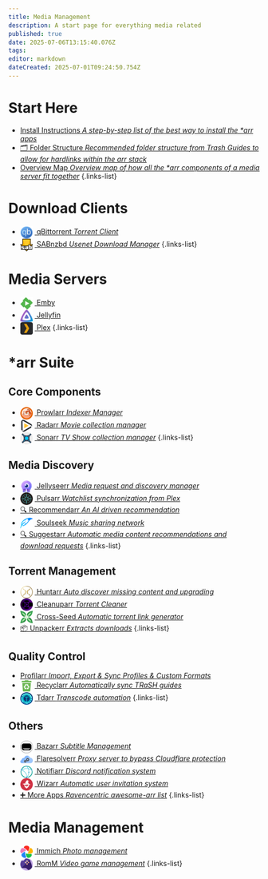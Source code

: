 ```yaml
---
title: Media Management
description: A start page for everything media related
published: true
date: 2025-07-06T13:15:40.076Z
tags: 
editor: markdown
dateCreated: 2025-07-01T09:24:50.754Z
---
```


# Start Here
- [<span class="mdi mdi-format-list-numbered"></span> Install Instructions *A step-by-step list of the best way to install the \*arr apps*](/InstallInstructions)
- [🗂️ Folder Structure *Recommended folder structure from Trash Guides to allow for hardlinks within the arr stack*](/Folder-Structure)
- [<span class="mdi mdi-map"></span> Overview Map *Overview map of how all the \*arr components of a media server fit together*](/OverviewMap)
{.links-list}


# Download Clients
- [<img src="/qbittorrent.png" width="25" style="vertical-align:middle;margin-right:4px"> qBittorrent *Torrent Client*](/qBittorrent)
- [<img src="/sabnzbd.png" width="25" style="vertical-align:middle;margin-right:4px"> SABnzbd *Usenet Download Manager*](/sabnzbd)
{.links-list}

# Media Servers
- [<img src="/emby.png" width="25" style="vertical-align:middle;margin-right:4px"> Emby](/Emby)
- [<img src="/jellyfin.png" width="25" style="vertical-align:middle;margin-right:4px"> Jellyfin](/jellyfin)
- [<img src="/plex.png" width="25" style="vertical-align:middle;margin-right:4px"> Plex](/plex)
{.links-list}

# \*arr Suite
## Core Components
- [<img src="/prowlarr.png" width="25" style="vertical-align:middle;margin-right:4px"> Prowlarr *Indexer Manager*](/Prowlarr)
- [<img src="/radarr.png" width="25" style="vertical-align:middle;margin-right:4px"> Radarr *Movie collection manager*](/radarr)
- [<img src="/sonarr.png" width="25" style="vertical-align:middle;margin-right:4px"> Sonarr *TV Show collection manager*](/Sonarr)
{.links-list}

## Media Discovery
- [<img src="/jellyseerr.png" width="25" style="vertical-align:middle;margin-right:4px"> Jellyseerr *Media request and discovery manager*](/Jellyseerr)
- [<img src="/pulsarr.png" width="25" style="vertical-align:middle;margin-right:4px"> Pulsarr *Watchlist synchronization from Plex*](/pulsarr)
- [🔍 Recommendarr *An AI driven recommendation*](/recommendarr)
- [<img src="/slskd.png" width="25" style="vertical-align:middle;margin-right:4px"> Soulseek *Music sharing network*](/soulseek)
- [🔍 Suggestarr *Automatic media content recommendations and download requests*](/suggestarr)
{.links-list}

## Torrent Management
- [<img src="/huntarr.png" width="25" style="vertical-align:middle;margin-right:4px"> Huntarr *Auto discover missing content and upgrading*](/huntarr)
- [<img src="/cleanuparr.png" width="25" style="vertical-align:middle;margin-right:4px"> Cleanuparr *Torrent Cleaner*](/cleanuparr)
- [<img src="/cross-seed.png" width="25" style="vertical-align:middle;margin-right:4px"> Cross-Seed *Automatic torrent link generator*](/crossseed)
- [📦 Unpackerr *Extracts downloads*](/Unpackerr)
{.links-list}

## Quality Control
- [<span class="mdi mdi-tune-vertical-variant"></span> Profilarr *Import, Export & Sync Profiles & Custom Formats*](/profilarr)
- [<img src="/recyclarr.png" width="25" style="vertical-align:middle;margin-right:4px"> Recyclarr *Automatically sync TRaSH guides*](/Recyclarr)
- [<img src="/tdarr.png" width="25" style="vertical-align:middle;margin-right:4px"> Tdarr *Transcode automation*](/tdarr)
{.links-list}

## Others

- [<img src="/bazarr.png" width="25" style="vertical-align:middle;margin-right:4px"> Bazarr *Subtitle Management*](/bazarr)
- [<img src="/flaresolverr.png" width="25" style="vertical-align:middle;margin-right:4px"> Flaresolverr *Proxy server to bypass Cloudflare protection*](/Flaresolverr)
- [<img src="/notifiarr.png" width="25" style="vertical-align:middle;margin-right:4px"> Notifiarr *Discord notification system*](/notifiarr)
- [<img src="/wizarr.png" width="25" style="vertical-align:middle;margin-right:4px"> Wizarr *Automatic user invitation system*](/wizarr)
- [➕ More Apps *Ravencentric awesome-arr list*](/ravencentric)
{.links-list}

# Media Management
- [<img src="/immich.png" width="25" style="vertical-align:middle;margin-right:4px"> Immich *Photo management*](/immich)
- [<img src="/romm.png" width="25" style="vertical-align:middle;margin-right:4px"> RomM *Video game management*](/romm)
{.links-list}
